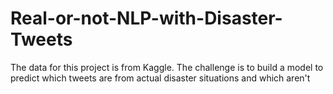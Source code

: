 # Real-or-not-NLP-with-Disaster-Tweets

The data for this project is from Kaggle. The challenge is to build a model to predict which tweets are from actual disaster situations and which aren't
